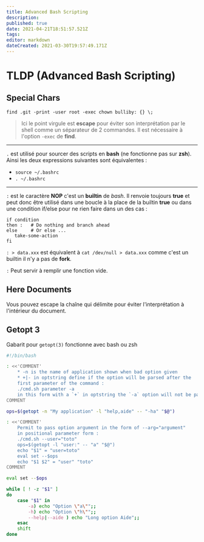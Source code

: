 ```yaml
---
title: Advanced Bash Scripting
description: 
published: true
date: 2021-04-21T18:51:57.521Z
tags: 
editor: markdown
dateCreated: 2021-03-30T19:57:49.171Z
---
```


# TLDP (Advanced Bash Scripting)

## Special Chars

`find .git -print -user root -exec chown bulliby: {} \;`
> Ici le point virgule est **escape** pour éviter son interprétation par le shell comme un séparateur de 2 commandes. Il est nécessaire à l'option `-exec` de **find**.

---

`.` est utilisé pour sourcer des scripts en **bash** (ne fonctionne pas sur **zsh**). Ainsi les deux expressions suivantes sont équivalentes :

* `source ~/.bashrc`
* `. ~/.bashrc`

---

`:` est le caractère **NOP** c'est un **builtin** de *bash*. Il renvoie toujours **true** et peut donc être utilisé dans une boucle à la place de la builtin **true** ou dans une condition if/else pour ne rien faire dans un des cas :

```shell
if condition
then :   # Do nothing and branch ahead
else     # Or else ...
   take-some-action
fi
```

`: > data.xxx` est équivalent à `cat /dev/null > data.xxx` comme c'est un builtin il n'y a pas de **fork**.

`:` Peut servir à remplir une fonction vide.

## Here Documents

Vous pouvez escape la chaîne qui délimite pour éviter l'interprétation à l'intérieur du document.

## Getopt 3

Gabarit pour `getopt(3)` fonctionne avec bash ou zsh

```bash
#!/bin/bash

: <<'COMMENT'
    * -n is the name of application shown when bad option given
    * +|- in optstring define if the option will be parsed after the
    first parameter of the command :
    ./cmd.sh parameter -a
    in this form with a `+` in optstring the `-a` option will not be parsed
COMMENT

ops=$(getopt -n "My application" -l "help,aide" -- "-ha" "$@")

: <<'COMMENT'
    Permit to pass option argument in the form of --arg="argument"
    in positional parameter form :
    ./cmd.sh --user="toto"
    ops=$(getopt -l "user:" -- "a" "$@")
    echo "$1" = "user=toto"
    eval set --$ops
    echo "$1 $2" = "user" "toto"
COMMENT

eval set --$ops

while [ ! -z "$1" ]
do
    case "$1" in
        -a) echo "Option \"a\"";;
        -h) echo "Option \"h\"";;
        --help|--aide ) echo "Long option Aide";;
    esac
    shift
done
```
